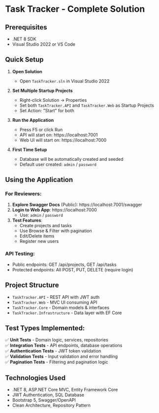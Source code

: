 # Task Tracker - Complete Solution

## Prerequisites
- .NET 8 SDK
- Visual Studio 2022 or VS Code

## Quick Setup

1. **Open Solution**
   - Open `TaskTracker.sln` in Visual Studio 2022

2. **Set Multiple Startup Projects**
   - Right-click Solution → Properties
   - Set both `TaskTracker.API` and `TaskTracker.Web` as Startup Projects
   - Set Action: "Start" for both

3. **Run the Application**
   - Press F5 or click Run
   - API will start on: https://localhost:7001
   - Web UI will start on: https://localhost:7000

4. **First Time Setup**
   - Database will be automatically created and seeded
   - Default user created: `admin` / `password`

## Using the Application

### For Reviewers:
1. **Explore Swagger Docs** (Public): https://localhost:7001/swagger
2. **Login to Web App**: https://localhost:7000
   - Use: `admin` / `password`
3. **Test Features**:
   - Create projects and tasks
   - Use Browse & Filter with pagination
   - Edit/Delete items
   - Register new users

### API Testing:
- Public endpoints: GET /api/projects, GET /api/tasks
- Protected endpoints: All POST, PUT, DELETE (require login)

## Project Structure
- `TaskTracker.API` - REST API with JWT auth
- `TaskTracker.Web` - MVC UI consuming API
- `TaskTracker.Core` - Domain models & interfaces
- `TaskTracker.Infrastructure` - Data layer with EF Core
  
## Test Types Implemented:

✅ **Unit Tests** - Domain logic, services, repositories  
✅ **Integration Tests** - API endpoints, database operations  
✅ **Authentication Tests** - JWT token validation  
✅ **Validation Tests** - Input validation and error handling  
✅ **Pagination Tests** - Filtering and pagination logic  


## Technologies Used
- .NET 8, ASP.NET Core MVC, Entity Framework Core
- JWT Authentication, SQL Database
- Bootstrap 5, Swagger/OpenAPI
- Clean Architecture, Repository Pattern
